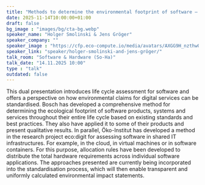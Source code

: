 ```yaml
---
title: "Methods to determine the environmental footprint of software – on the way to standardisation 🇬🇧"
date: 2025-11-14T10:00:00+01:00
draft: false
bg_image : "images/bg/cta-bg.webp"
speaker_name: "Holger Smolinski & Jens Gröger"
speaker_company: ""
speaker_image : "https://cfp.eco-compute.io/media/avatars/AXGG9H_nzthwOW.jpg"
speaker_link: "speaker/holger-smolinski-and-jens-gröger/"
talk_room: "Software & Hardware (So-Ha)"
talk_date: "14.11.2025 10:00"
type : "talk"
outdated: false
---
```


This dual presentation introduces life cycle assessment for software and offers a perspective on how environmental claims for digital services can be standardised. Bosch has developed a comprehensive method for determining the ecological footprint of software products, systems and services throughout their entire life cycle based on existing standards and best practices. They also have applied it to some of their products and present qualitative results. In parallel, Öko-Institut has developed a method in the research project eco:digit for assessing software in shared IT infrastructures. For example, in the cloud, in virtual machines or in software containers. For this purpose, allocation rules have been developed to distribute the total hardware requirements across individual software applications. The approaches presented are currently being incorporated into the standardisation process, which will then enable transparent and uniformly calculated environmental impact statements.
